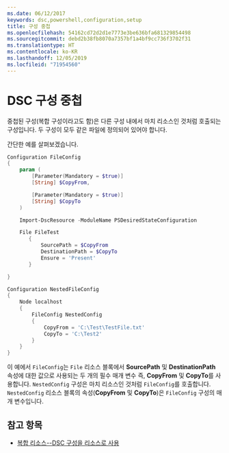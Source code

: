 ```yaml
---
ms.date: 06/12/2017
keywords: dsc,powershell,configuration,setup
title: 구성 중첩
ms.openlocfilehash: 54162cd72d2d1e7773e3be636bfa681329854498
ms.sourcegitcommit: debd2b38fb8070a7357bf1a4bf9cc736f3702f31
ms.translationtype: HT
ms.contentlocale: ko-KR
ms.lasthandoff: 12/05/2019
ms.locfileid: "71954560"
---
```

# <a name="nesting-dsc-configurations"></a>DSC 구성 중첩

중첩된 구성(복합 구성이라고도 함)은 다른 구성 내에서 마치 리소스인 것처럼 호출되는 구성입니다.
두 구성이 모두 같은 파일에 정의되어 있어야 합니다.

간단한 예를 살펴보겠습니다.

```powershell
Configuration FileConfig
{
    param (
        [Parameter(Mandatory = $true)]
        [String] $CopyFrom,

        [Parameter(Mandatory = $true)]
        [String] $CopyTo
    )

    Import-DscResource -ModuleName PSDesiredStateConfiguration

    File FileTest
       {
           SourcePath = $CopyFrom
           DestinationPath = $CopyTo
           Ensure = 'Present'
       }

}

Configuration NestedFileConfig
{
    Node localhost
    {
        FileConfig NestedConfig
        {
            CopyFrom = 'C:\Test\TestFile.txt'
            CopyTo = 'C:\Test2'
        }
    }
}
```

이 예에서 `FileConfig`는 `File` 리소스 블록에서 **SourcePath** 및 **DestinationPath** 속성에 대한 값으로 사용되는 두 개의 필수 매개 변수 즉, **CopyFrom** 및 **CopyTo**를 사용합니다.
`NestedConfig` 구성은 마치 리소스인 것처럼 `FileConfig`를 호출합니다.
`NestedConfig` 리소스 블록의 속성(**CopyFrom** 및 **CopyTo**)은 `FileConfig` 구성의 매개 변수입니다.

## <a name="see-also"></a>참고 항목

- [복합 리소스--DSC 구성을 리소스로 사용](../resources/authoringResourceComposite.md)